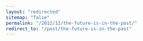 ```yaml
---
layout: "redirected"
sitemap: "false"
permalink: "/2012/12/the-future-is-in-the-past/"
redirect_to: "/post/the-future-is-in-the-past"
---
```




